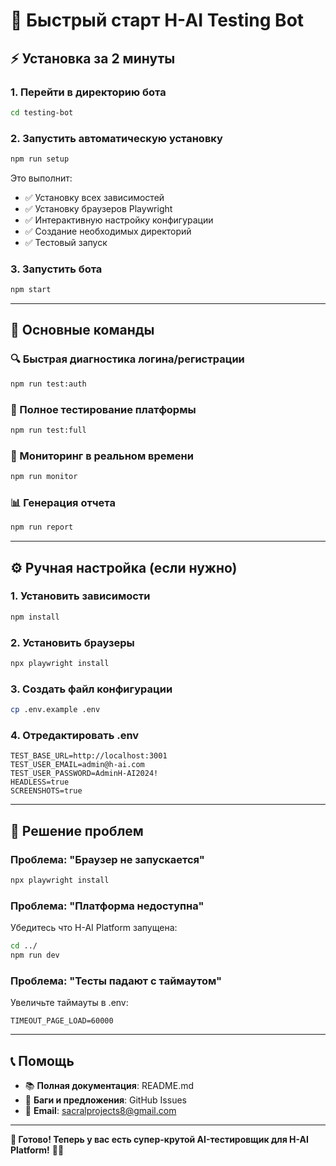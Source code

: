 # 🚀 Быстрый старт H-AI Testing Bot

## ⚡ Установка за 2 минуты

### 1. Перейти в директорию бота
```bash
cd testing-bot
```

### 2. Запустить автоматическую установку
```bash
npm run setup
```

Это выполнит:
- ✅ Установку всех зависимостей
- ✅ Установку браузеров Playwright
- ✅ Интерактивную настройку конфигурации
- ✅ Создание необходимых директорий
- ✅ Тестовый запуск

### 3. Запустить бота
```bash
npm start
```

---

## 🎯 Основные команды

### 🔍 Быстрая диагностика логина/регистрации
```bash
npm run test:auth
```

### 🧪 Полное тестирование платформы
```bash
npm run test:full
```

### 👀 Мониторинг в реальном времени
```bash
npm run monitor
```

### 📊 Генерация отчета
```bash
npm run report
```

---

## ⚙️ Ручная настройка (если нужно)

### 1. Установить зависимости
```bash
npm install
```

### 2. Установить браузеры
```bash
npx playwright install
```

### 3. Создать файл конфигурации
```bash
cp .env.example .env
```

### 4. Отредактировать .env
```env
TEST_BASE_URL=http://localhost:3001
TEST_USER_EMAIL=admin@h-ai.com
TEST_USER_PASSWORD=AdminH-AI2024!
HEADLESS=true
SCREENSHOTS=true
```

---

## 🚨 Решение проблем

### Проблема: "Браузер не запускается"
```bash
npx playwright install
```

### Проблема: "Платформа недоступна"
Убедитесь что H-AI Platform запущена:
```bash
cd ../
npm run dev
```

### Проблема: "Тесты падают с таймаутом"
Увеличьте таймауты в .env:
```env
TIMEOUT_PAGE_LOAD=60000
```

---

## 📞 Помощь

- 📚 **Полная документация**: README.md
- 🐛 **Баги и предложения**: GitHub Issues
- 📧 **Email**: sacralprojects8@gmail.com

---

**🎉 Готово! Теперь у вас есть супер-крутой AI-тестировщик для H-AI Platform!** 🤖✨
